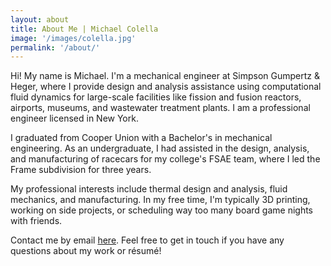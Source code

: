 ```yaml
---
layout: about
title: About Me | Michael Colella
image: '/images/colella.jpg'
permalink: '/about/'
---
```

Hi! My name is Michael. I'm a mechanical engineer at Simpson Gumpertz & Heger, where I provide design and analysis assistance using computational fluid dynamics for large-scale facilities like fission and fusion reactors, airports, museums, and wastewater treatment plants. I am a professional engineer licensed in New York.

I graduated from Cooper Union with a Bachelor's in mechanical engineering. As an undergraduate, I had assisted in the design, analysis, and manufacturing of racecars for my college's FSAE team, where I led the Frame subdivision for three years.

My professional interests include thermal design and analysis, fluid mechanics, and manufacturing. In my free time, I'm typically 3D printing, working on side projects, or scheduling way too many board game nights with friends.

Contact me by email <a href="mailto:mcolella326@gmail.com">here</a>. Feel free to get in touch if you have any questions about my work or résumé!
